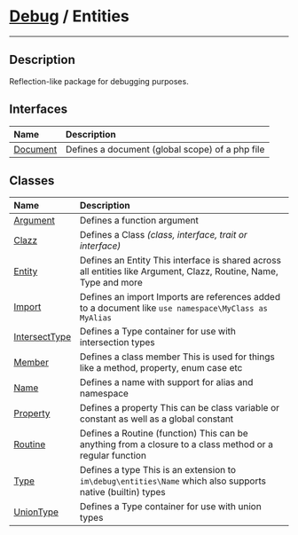 # [Debug](debug.md) / Entities
____

## Description
Reflection-like package for debugging purposes.

## Interfaces
| Name | Description |
| :--- | :---------- |
| [Document](entities-Document.md) | Defines a document (global scope) of a php file |

## Classes
| Name | Description |
| :--- | :---------- |
| [Argument](entities-Argument.md) | Defines a function argument |
| [Clazz](entities-Clazz.md) | Defines a Class _(class, interface, trait or interface)_ |
| [Entity](entities-Entity.md) | Defines an Entity  This interface is shared across all entities like Argument, Clazz, Routine, Name, Type and more |
| [Import](entities-Import.md) | Defines an import  Imports are references added to a document like `use namespace\MyClass as MyAlias` |
| [IntersectType](entities-IntersectType.md) | Defines a Type container for use with intersection types |
| [Member](entities-Member.md) | Defines a class member  This is used for things like a method, property, enum case etc |
| [Name](entities-Name.md) | Defines a name with support for alias and namespace |
| [Property](entities-Property.md) | Defines a property  This can be class variable or constant as well as a global constant |
| [Routine](entities-Routine.md) | Defines a Routine (function)  This can be anything from a closure to a class method or a regular function |
| [Type](entities-Type.md) | Defines a type  This is an extension to `im\debug\entities\Name` which also supports native (builtin) types |
| [UnionType](entities-UnionType.md) | Defines a Type container for use with union types |
